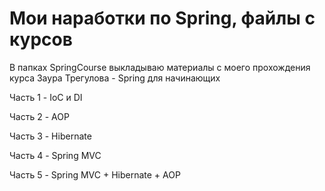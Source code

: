 Мои наработки по Spring, файлы с курсов
==================================
В папках SpringCourse выкладываю материалы с моего прохождения курса Заура Трегулова - Spring для начинающих

Часть 1 - IoC и DI  

Часть 2 - AOP  

Часть 3 - Hibernate

Часть 4 - Spring MVC

Часть 5 - Spring MVC + Hibernate + AOP
